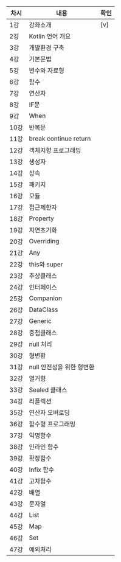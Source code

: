 
|차시|내용|확인|
|----|----|----|
|1강 |강좌소개|[v]|
|2강 |Kotlin 언어 개요
|3강 |개발환경 구축	
|4강 |기본문법	
|5강 |변수와 자료형	
|6강 |함수	
|7강 |연산자	
|8강 |IF문	
|9강 |When	
|10강 |반복문		
|11강 |break continue return	
|12강 |객체지향 프로그래밍	
|13강 |생성자	
|14강 |상속	
|15강 |패키지		
|16강 |모듈	
|17강 |접근제한자	
|18강 |Property	
|19강 |지연초기화		
|20강 |Overriding		
|21강 |Any	
|22강 |this와 super	
|23강 |추상클래스	
|24강 |인터페이스	
|25강 |Companion	
|26강 |DataClass
|27강 |Generic	
|28강 |중첩클래스		
|29강 |null 처리		
|30강 |형변환	
|31강 |null 안전성을 위한 형변환
|32강 |열거형	
|33강 |Sealed 클래스		
|34강 |리플렉션	
|35강 |연산자 오버로딩	
|36강 |함수형 프로그래밍	
|37강 |익명함수	
|38강 |인라인 함수		
|39강 |확장함수		
|40강 |Infix 함수		
|41강 |고차함수	
|42강 |배열		
|43강 |문자열	
|44강 |List	
|45강 |Map	
|46강 |Set	
|47강 |예외처리
